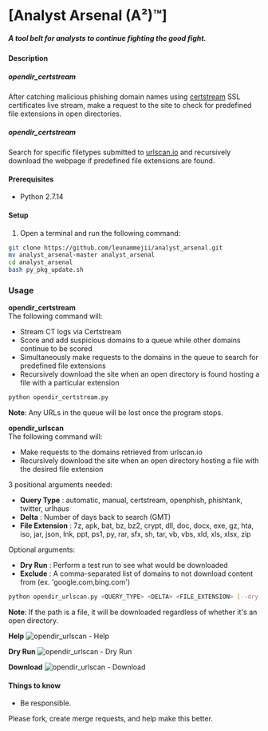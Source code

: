 # [Analyst Arsenal (A²)™]
##### A tool belt for analysts to continue fighting the good fight.  

#### Description  
##### opendir_certstream
After catching malicious phishing domain names using [certstream](https://certstream.calidog.io/) SSL certificates live stream, make a request to the site to check for predefined file extensions in open directories.  

##### opendir_certstream
Search for specific filetypes submitted to [urlscan.io](https://urlscan.io/) and recursively download the webpage if predefined file extensions are found.  

#### Prerequisites  
- Python 2.7.14  

#### Setup  
1. Open a terminal and run the following command:  
```bash
git clone https://github.com/leunammejii/analyst_arsenal.git
mv analyst_arsenal-master analyst_arsenal
cd analyst_arsenal
bash py_pkg_update.sh
```

### Usage
**opendir_certstream**  
The following command will:  
- Stream CT logs via Certstream  
- Score and add suspicious domains to a queue while other domains continue to be scored  
- Simultaneously make requests to the domains in the queue to search for predefined file extensions  
- Recursively download the site when an open directory is found hosting a file with a particular extension  
```bash
python opendir_certstream.py
```
**Note**: Any URLs in the queue will be lost once the program stops.  

**opendir_urlscan**   
The following command will:  
- Make requests to the domains retrieved from urlscan.io  
- Recursively download the site when an open directory hosting a file with the desired file extension  

3 positional arguments needed:  
- **Query Type**     : automatic, manual, certstream, openphish, phishtank, twitter, urlhaus  
- **Delta**          : Number of days back to search (GMT)  
- **File Extension** : 7z, apk, bat, bz, bz2, crypt, dll, doc, docx, exe, gz, hta, iso, jar, json, lnk, ppt, ps1, py, rar, sfx, sh, tar, vb, vbs, xld, xls, xlsx, zip   

Optional arguments:  
- **Dry Run** : Perform a test run to see what would be downloaded  
- **Exclude** : A comma-separated list of domains to not download content from (ex. 'google.com,bing.com')  
```bash
python opendir_urlscan.py <QUERY_TYPE> <DELTA> <FILE_EXTENSION> [--dry-run] [--exclude=CSV]
```
**Note**: If the path is a file, it will be downloaded regardless of whether it's an open directory.  

**Help**
![opendir_urlscan - Help](https://github.com/leunammejii/analyst_arsenal/blob/master/static/assets/opendir_urlscan_help.png)  

**Dry Run**
![opendir_urlscan - Dry Run](https://github.com/leunammejii/analyst_arsenal/blob/master/static/assets/opendir_urlscan_dryrun.png)  

**Download**
![opendir_urlscan - Download](https://github.com/leunammejii/analyst_arsenal/blob/master/static/assets/opendir_urlscan_download.png)  

#### Things to know  
- Be responsible.  

Please fork, create merge requests, and help make this better.  
